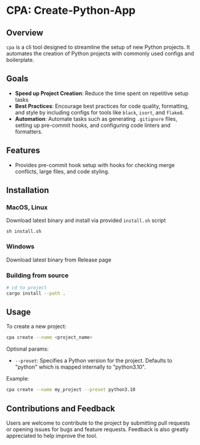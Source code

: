 # CPA: Create-Python-App

## Overview

`cpa` is a cli tool designed to streamline the setup of new Python projects. It automates the creation of Python projects with commonly used configs and boilerplate.

## Goals

- **Speed up Project Creation**: Reduce the time spent on repetitive setup tasks
- **Best Practices**: Encourage best practices for code quality, formatting, and style by including configs for tools like `black`, `isort`, and `flake8`.
- **Automation**: Automate tasks such as generating `.gitignore` files, setting up pre-commit hooks, and configuring code linters and formatters.

## Features

- Provides pre-commit hook setup with hooks for checking merge conflicts, large files, and code styling.

## Installation

### MacOS, Linux

Download latest binary and install via provided `install.sh` script

```
sh install.sh
```

### Windows

Download latest binary from Release page

### Building from source

```bash
# cd to project
cargo install --path .
```

## Usage

To create a new project:

```bash
cpa create --name <project_name>
```

Optional params:

- `--preset`: Specifies a Python version for the project. Defaults to "python" which is mapped internally to "python3.10".

Example:

```bash
cpa create --name my_project --preset python3.10
```

## Contributions and Feedback

Users are welcome to contribute to the project by submitting pull requests or opening issues for bugs and feature requests. Feedback is also greatly appreciated to help improve the tool.

